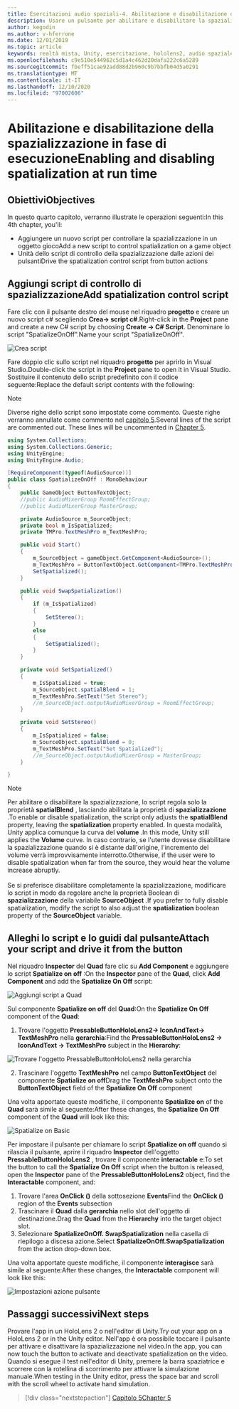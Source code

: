 ```yaml
---
title: Esercitazioni audio spaziali-4. Abilitazione e disabilitazione dell'audio spaziale in fase di esecuzione
description: Usare un pulsante per abilitare e disabilitare la spazializzazione dell'audio in fase di esecuzione.
author: kegodin
ms.author: v-hferrone
ms.date: 12/01/2019
ms.topic: article
keywords: realtà mista, Unity, esercitazione, hololens2, audio spaziale, MRTK, Toolkit per realtà mista, UWP, Windows 10, HRTF, funzione di trasferimento relativa alla testa, Reverb, Microsoft Spatializer
ms.openlocfilehash: c9e510e544962c5d1a4c462d20dafa222c6a5289
ms.sourcegitcommit: fbeff51cae92add88d2b960c9b7bbfb04d5a0291
ms.translationtype: MT
ms.contentlocale: it-IT
ms.lasthandoff: 12/10/2020
ms.locfileid: "97002606"
---
```

# <a name="enabling-and-disabling-spatialization-at-run-time"></a><span data-ttu-id="16d3b-105">Abilitazione e disabilitazione della spazializzazione in fase di esecuzione</span><span class="sxs-lookup"><span data-stu-id="16d3b-105">Enabling and disabling spatialization at run time</span></span>

## <a name="objectives"></a><span data-ttu-id="16d3b-106">Obiettivi</span><span class="sxs-lookup"><span data-stu-id="16d3b-106">Objectives</span></span>
<span data-ttu-id="16d3b-107">In questo quarto capitolo, verranno illustrate le operazioni seguenti:</span><span class="sxs-lookup"><span data-stu-id="16d3b-107">In this 4th chapter, you'll:</span></span>
* <span data-ttu-id="16d3b-108">Aggiungere un nuovo script per controllare la spazializzazione in un oggetto gioco</span><span class="sxs-lookup"><span data-stu-id="16d3b-108">Add a new script to control spatialization on a game object</span></span>
* <span data-ttu-id="16d3b-109">Unità dello script di controllo della spazializzazione dalle azioni dei pulsanti</span><span class="sxs-lookup"><span data-stu-id="16d3b-109">Drive the spatialization control script from button actions</span></span>

## <a name="add-spatialization-control-script"></a><span data-ttu-id="16d3b-110">Aggiungi script di controllo di spazializzazione</span><span class="sxs-lookup"><span data-stu-id="16d3b-110">Add spatialization control script</span></span>
<span data-ttu-id="16d3b-111">Fare clic con il pulsante destro del mouse nel riquadro **progetto** e creare un nuovo script c# scegliendo **Crea-> script c#**.</span><span class="sxs-lookup"><span data-stu-id="16d3b-111">Right-click in the **Project** pane and create a new C# script by choosing **Create -> C# Script**.</span></span> <span data-ttu-id="16d3b-112">Denominare lo script "SpatializeOnOff".</span><span class="sxs-lookup"><span data-stu-id="16d3b-112">Name your script "SpatializeOnOff".</span></span>

![Crea script](images/spatial-audio/create-script.png)

<span data-ttu-id="16d3b-114">Fare doppio clic sullo script nel riquadro **progetto** per aprirlo in Visual Studio.</span><span class="sxs-lookup"><span data-stu-id="16d3b-114">Double-click the script in the **Project** pane to open it in Visual Studio.</span></span> <span data-ttu-id="16d3b-115">Sostituire il contenuto dello script predefinito con il codice seguente:</span><span class="sxs-lookup"><span data-stu-id="16d3b-115">Replace the default script contents with the following:</span></span>

> [!NOTE]
> <span data-ttu-id="16d3b-116">Diverse righe dello script sono impostate come commento. Queste righe verranno annullate come commento nel [capitolo 5](unity-spatial-audio-ch5.md).</span><span class="sxs-lookup"><span data-stu-id="16d3b-116">Several lines of the script are commented out. These lines will be uncommented in [Chapter 5](unity-spatial-audio-ch5.md).</span></span>

```c#
using System.Collections;
using System.Collections.Generic;
using UnityEngine;
using UnityEngine.Audio;

[RequireComponent(typeof(AudioSource))]
public class SpatializeOnOff : MonoBehaviour
{
    public GameObject ButtonTextObject;
    //public AudioMixerGroup RoomEffectGroup;
    //public AudioMixerGroup MasterGroup;

    private AudioSource m_SourceObject;
    private bool m_IsSpatialized;
    private TMPro.TextMeshPro m_TextMeshPro;

    public void Start()
    {
        m_SourceObject = gameObject.GetComponent<AudioSource>();
        m_TextMeshPro = ButtonTextObject.GetComponent<TMPro.TextMeshPro>();
        SetSpatialized();
    }

    public void SwapSpatialization()
    {
        if (m_IsSpatialized)
        {
            SetStereo();
        }
        else
        {
            SetSpatialized();
        }
    }

    private void SetSpatialized()
    {
        m_IsSpatialized = true;
        m_SourceObject.spatialBlend = 1;
        m_TextMeshPro.SetText("Set Stereo");
        //m_SourceObject.outputAudioMixerGroup = RoomEffectGroup;
    }

    private void SetStereo()
    {
        m_IsSpatialized = false;
        m_SourceObject.spatialBlend = 0;
        m_TextMeshPro.SetText("Set Spatialized");
        //m_SourceObject.outputAudioMixerGroup = MasterGroup;
    }

}
```

> [!NOTE]
> <span data-ttu-id="16d3b-117">Per abilitare o disabilitare la spazializzazione, lo script regola solo la proprietà **spatialBlend** , lasciando abilitata la proprietà di **spazializzazione** .</span><span class="sxs-lookup"><span data-stu-id="16d3b-117">To enable or disable spatialization, the script only adjusts the **spatialBlend** property, leaving the **spatialization** property enabled.</span></span> <span data-ttu-id="16d3b-118">In questa modalità, Unity applica comunque la curva del **volume** .</span><span class="sxs-lookup"><span data-stu-id="16d3b-118">In this mode, Unity still applies the **Volume** curve.</span></span> <span data-ttu-id="16d3b-119">In caso contrario, se l'utente dovesse disabilitare la spazializzazione quando si è distante dall'origine, l'incremento del volume verrà improvvisamente interrotto.</span><span class="sxs-lookup"><span data-stu-id="16d3b-119">Otherwise, if the user were to disable spatialization when far from the source, they would hear the volume increase abruptly.</span></span> <br> <br>
> <span data-ttu-id="16d3b-120">Se si preferisce disabilitare completamente la spazializzazione, modificare lo script in modo da regolare anche la proprietà Boolean di **spazializzazione** della variabile **SourceObject** .</span><span class="sxs-lookup"><span data-stu-id="16d3b-120">If you prefer to fully disable spatialization, modify the script to also adjust the **spatialization** boolean property of the **SourceObject** variable.</span></span>

## <a name="attach-your-script-and-drive-it-from-the-button"></a><span data-ttu-id="16d3b-121">Alleghi lo script e lo guidi dal pulsante</span><span class="sxs-lookup"><span data-stu-id="16d3b-121">Attach your script and drive it from the button</span></span>
<span data-ttu-id="16d3b-122">Nel riquadro **Inspector** del **Quad** fare clic su **Add Component** e aggiungere lo script **Spatialize on off** :</span><span class="sxs-lookup"><span data-stu-id="16d3b-122">On the **Inspector** pane of the **Quad**, click **Add Component** and add the **Spatialize On Off** script:</span></span>

![Aggiungi script a Quad](images/spatial-audio/add-script-to-quad.png)

<span data-ttu-id="16d3b-124">Sul componente **Spatialize on off** del **Quad**:</span><span class="sxs-lookup"><span data-stu-id="16d3b-124">On the **Spatialize On Off** component of the **Quad**:</span></span>
1. <span data-ttu-id="16d3b-125">Trovare l'oggetto **PressableButtonHoloLens2-> IconAndText-> TextMeshPro** nella **gerarchia**:</span><span class="sxs-lookup"><span data-stu-id="16d3b-125">Find the **PressableButtonHoloLens2 -> IconAndText -> TextMeshPro** subject in the **Hierarchy**:</span></span>

![Trovare l'oggetto PressableButtonHoloLens2 nella gerarchia](images/spatial-audio/pressable-button-object.png)

2. <span data-ttu-id="16d3b-127">Trascinare l'oggetto **TextMeshPro** nel campo **ButtonTextObject** del componente **Spatialize on off**</span><span class="sxs-lookup"><span data-stu-id="16d3b-127">Drag the **TextMeshPro** subject onto the **ButtonTextObject** field of the **Spatialize On Off** component</span></span>

<span data-ttu-id="16d3b-128">Una volta apportate queste modifiche, il componente **Spatialize on** of the **Quad** sarà simile al seguente:</span><span class="sxs-lookup"><span data-stu-id="16d3b-128">After these changes, the **Spatialize On Off** component of the **Quad** will look like this:</span></span>

![Spatialize on Basic](images/spatial-audio/spatialize-on-off-basic.png)

<span data-ttu-id="16d3b-130">Per impostare il pulsante per chiamare lo script **Spatialize on off** quando si rilascia il pulsante, aprire il riquadro **Inspector** dell'oggetto **PressableButtonHoloLens2** , trovare il componente **interactable** e:</span><span class="sxs-lookup"><span data-stu-id="16d3b-130">To set the button to call the **Spatialize On Off** script when the button is released, open the **Inspector** pane of the **PressableButtonHoloLens2** object, find the **Interactable** component, and:</span></span>
1. <span data-ttu-id="16d3b-131">Trovare l'area **OnClick ()** della sottosezione **Events**</span><span class="sxs-lookup"><span data-stu-id="16d3b-131">Find the **OnClick ()** region of the **Events** subsection</span></span>
2. <span data-ttu-id="16d3b-132">Trascinare il **Quad** dalla **gerarchia** nello slot dell'oggetto di destinazione.</span><span class="sxs-lookup"><span data-stu-id="16d3b-132">Drag the **Quad** from the **Hierarchy** into the target object slot.</span></span>
3. <span data-ttu-id="16d3b-133">Selezionare **SpatializeOnOff. SwapSpatialization** nella casella di riepilogo a discesa azione.</span><span class="sxs-lookup"><span data-stu-id="16d3b-133">Select **SpatializeOnOff.SwapSpatialization** from the action drop-down box.</span></span>

<span data-ttu-id="16d3b-134">Una volta apportate queste modifiche, il componente **interagisce** sarà simile al seguente:</span><span class="sxs-lookup"><span data-stu-id="16d3b-134">After these changes, the **Interactable** component will look like this:</span></span>

![Impostazioni azione pulsante](images/spatial-audio/button-action-settings.png)

## <a name="next-steps"></a><span data-ttu-id="16d3b-136">Passaggi successivi</span><span class="sxs-lookup"><span data-stu-id="16d3b-136">Next steps</span></span>
<span data-ttu-id="16d3b-137">Provare l'app in un HoloLens 2 o nell'editor di Unity.</span><span class="sxs-lookup"><span data-stu-id="16d3b-137">Try out your app on a HoloLens 2 or in the Unity editor.</span></span> <span data-ttu-id="16d3b-138">Nell'app è ora possibile toccare il pulsante per attivare e disattivare la spazializzazione nel video.</span><span class="sxs-lookup"><span data-stu-id="16d3b-138">In the app, you can now touch the button to activate and deactivate spatialization on the video.</span></span> <span data-ttu-id="16d3b-139">Quando si esegue il test nell'editor di Unity, premere la barra spaziatrice e scorrere con la rotellina di scorrimento per attivare la simulazione manuale.</span><span class="sxs-lookup"><span data-stu-id="16d3b-139">When testing in the Unity editor, press the space bar and scroll with the scroll wheel to activate hand simulation.</span></span> 

> [!div class="nextstepaction"]
> [<span data-ttu-id="16d3b-140">Capitolo 5</span><span class="sxs-lookup"><span data-stu-id="16d3b-140">Chapter 5</span></span>](unity-spatial-audio-ch5.md) 


